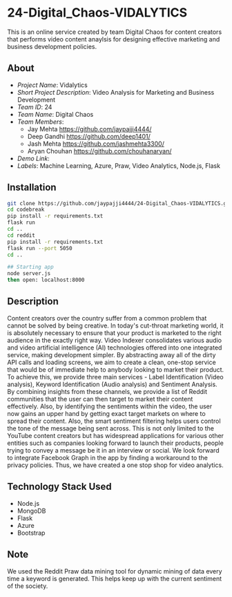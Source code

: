 # 24-Digital_Chaos-VIDALYTICS

This is an online service created by team Digital Chaos for content creators that performs video content anaylsis for designing effective marketing and business development policies.

## About

- *Project Name*: Vidalytics
- *Short Project Description*: Video Analysis for Marketing and Business Development 
- *Team ID*: 24
- *Team Name*: Digital Chaos
- *Team Members*:
	 - Jay Mehta https://github.com/jaypajji4444/
	 - Deep Gandhi https://github.com/deep1401/
	 - Jash Mehta https://github.com/jashmehta3300/
	 - Aryan Chouhan https://github.com/chouhanaryan/
- *Demo Link*: 
- *Labels*: Machine Learning, Azure, Praw, Video Analytics, Node.js, Flask 

## Installation

```bash
git clone https://github.com/jaypajji4444/24-Digital_Chaos-VIDALYTICS.git
cd codebreak
pip install -r requirements.txt
flask run
cd ..
cd reddit
pip install -r requirements.txt
flask run --port 5050
cd ..

## Starting app
node server.js
then open: localhost:8000
```

## Description

Content creators over the country suffer from a common problem that cannot be solved by being creative. In today's cut-throat marketing world, it is absolutely necessary to ensure that your product is marketed to the right audience in the exactly right way. Video Indexer consolidates various audio and video artificial intelligence (AI) technologies offered into one integrated service, making development simpler. By abstracting away all of the dirty API calls and loading screens, we aim to create a clean, one-stop service that would be of immediate help to anybody looking to market their product. To achieve this, we provide three main services - Label Identification (Video analysis), Keyword Identification (Audio analysis) and Sentiment Analysis. By combining insights from these channels, we provide a list of Reddit communities that the user can then target to market their content effectively. Also, by identifying the sentiments within the video, the user now gains an upper hand by getting exact target markets on where to spread their content. Also, the smart sentiment filtering helps users control the tone of the message being sent across. This is not only limited to the YouTube content creators but has widespread applications for various other entities such as companies looking forward to launch their products, people trying to convey a message be it in an interview or social. We look forward to integrate Facebook Graph in the app by finding a workaround to the privacy policies. Thus, we have created a one stop shop for video analytics.

## Technology Stack Used
- Node.js
- MongoDB
- Flask
- Azure
- Bootstrap

## Note
We used the Reddit Praw data mining tool for dynamic mining of data every time a keyword is generated. This helps keep up with the current sentiment of the society.
